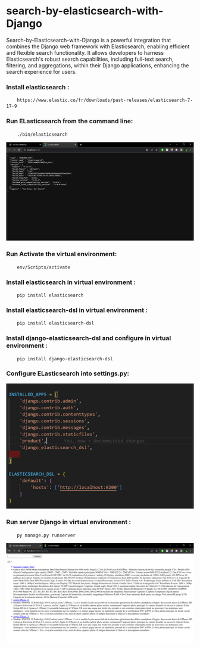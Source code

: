 # search-by-elasticsearch-with-Django
Search-by-Elasticsearch-with-Django is a powerful integration that combines the Django web framework with Elasticsearch, enabling efficient and flexible search functionality. It allows developers to harness Elasticsearch's robust search capabilities, including full-text search, filtering, and aggregations, within their Django applications, enhancing the search experience for users.

### Install elasticsearch :
        https://www.elastic.co/fr/downloads/past-releases/elasticsearch-7-17-9
### Run ELasticsearch from the command line:
        ./bin/elasticsearch
![Example Image](elasticsearch.PNG)
### Run Activate the virtual environment:
        env/Scripts/activate
### Install elasticsearch in  virtual environment :
        pip install elasticsearch
### Install elasticsearch-dsl  in  virtual environment :
        pip install elasticsearch-dsl
### Install django-elasticsearch-dsl and configure in  virtual environment :
        pip install django-elasticsearch-dsl
### Configure ELasticsearch into settings.py:
![Example Image](settings.py.PNG)
### Run server Django in virtual environment :
        py manage.py runserver

![Example Image](search.PNG)
